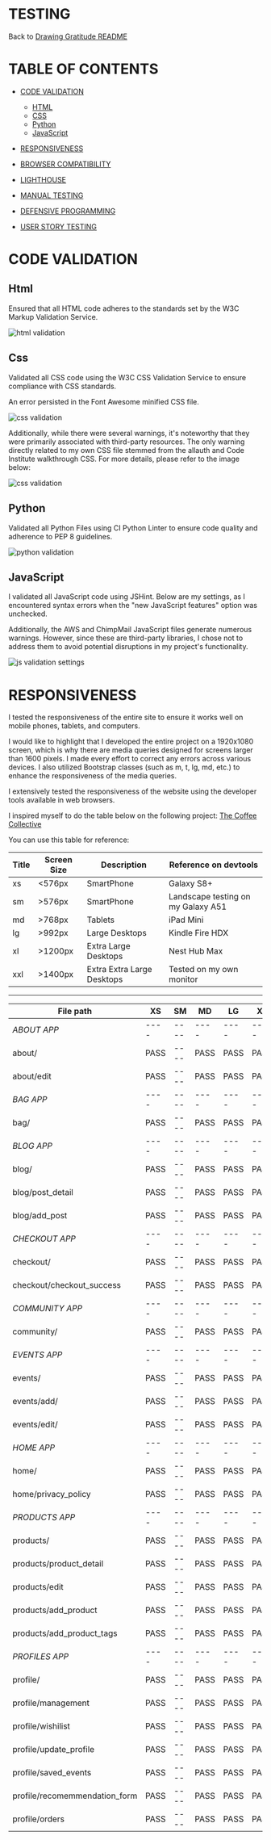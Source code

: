 # TESTING

Back to [Drawing Gratitude README](https://github.com/Nathisaraujo/project5/blob/main/README.md)

# TABLE OF CONTENTS

* [CODE VALIDATION](<#code-validation>)
    * [HTML](<#html>) 
    * [CSS](<#css>) 
    * [Python](<#python>)
    * [JavaScript](<#javascript>)

* [RESPONSIVENESS](<#responsivess>) 

* [BROWSER COMPATIBILITY](<#browser-compatibility>) 

* [LIGHTHOUSE](<#lighthouse>) 

* [MANUAL TESTING](<#manual-testing>)

* [DEFENSIVE PROGRAMMING](<#defensive-programming>) 

* [USER STORY TESTING](<#user-story-testing>)

# CODE VALIDATION

## Html 
Ensured that all HTML code adheres to the standards set by the W3C Markup Validation Service.

![html validation](/readme-images/html.png)

## Css
Validated all CSS code using the W3C CSS Validation Service to ensure compliance with CSS standards.

An error persisted in the Font Awesome minified CSS file. 

![css validation](/readme-images/css.png)

Additionally, while there were several warnings, it's noteworthy that they were primarily associated with third-party resources. The only warning directly related to my own CSS file stemmed from the allauth and Code Institute walkthrough CSS. For more details, please refer to the image below:

![css validation](/readme-images/css_validation.png)

## Python
Validated all Python Files using CI Python Linter to ensure code quality and adherence to PEP 8 guidelines.

![python validation](/readme-images/python.png)

## JavaScript
I validated all JavaScript code using JSHint. Below are my settings, as I encountered syntax errors when the "new JavaScript features" option was unchecked.

Additionally, the AWS and ChimpMail JavaScript files generate numerous warnings. However, since these are third-party libraries, I chose not to address them to avoid potential disruptions in my project's functionality.

![js validation settings](/readme-images/js-settings.png)

# RESPONSIVENESS

I tested the responsiveness of the entire site to ensure it works well on mobile phones, tablets, and computers.

I would like to highlight that I developed the entire project on a 1920x1080 screen, which is why there are media queries designed for screens larger than 1600 pixels. I made every effort to correct any errors across various devices. I also utilized Bootstrap classes (such as m, t, lg, md, etc.) to enhance the responsiveness of the media queries.

I extensively tested the responsiveness of the website using the developer tools available in web browsers.

I inspired myself to do the table below on the following project: [The Coffee Collective](https://github.com/LauraMayock/the-coffee-collective/blob/main/TESTING.md?plain=1)

You can use this table for reference:

| Title | Screen Size | Description                | Reference on devtools              |
|-------|-------------|----------------------------|------------------------------------|
| xs    | <576px      | SmartPhone                 | Galaxy S8+                         |
| sm    | >576px      | SmartPhone                 | Landscape testing on my Galaxy A51 |
| md    | >768px      | Tablets                    | iPad Mini                          |
| lg    | >992px      | Large Desktops             | Kindle Fire HDX                    |
| xl    | >1200px     | Extra Large Desktops       | Nest Hub Max                       |
| xxl   | >1400px     | Extra Extra Large Desktops | Tested on my own monitor           |



------------------------------------------------


|File path                      | XS   | SM   | MD   | LG   | XL   | XXL  |
|------------------------------ |----- | ---- | ---- | ---- | ---- | ---- |
|*ABOUT APP*                    | ---- | ---- | ---- | ---- | ---- | ---- |
|about/                         | PASS | ---- | PASS | PASS | PASS | PASS |
|about/edit                     | PASS | ---- | PASS | PASS | PASS | PASS |
|*BAG APP*                      | ---- | ---- | ---- | ---- | ---- | ---- |
|bag/                           | PASS | ---- | PASS | PASS | PASS | PASS |
|*BLOG APP*                     | ---- | ---- | ---- | ---- | ---- | ---- |
|blog/                          | PASS | ---- | PASS | PASS | PASS | PASS |
|blog/post_detail               | PASS | ---- | PASS | PASS | PASS | PASS |
|blog/add_post                  | PASS | ---- | PASS | PASS | PASS | PASS |
|*CHECKOUT APP*                 | ---- | ---- | ---- | ---- | ---- | ---- |
|checkout/                      | PASS | ---- | PASS | PASS | PASS | PASS |
|checkout/checkout_success      | PASS | ---- | PASS | PASS | PASS | PASS |
|*COMMUNITY APP*                | ---- | ---- | ---- | ---- | ---- | ---- |
|community/                     | PASS | ---- | PASS | PASS | PASS | PASS |
|*EVENTS APP*                   | ---- | ---- | ---- | ---- | ---- | ---- |
|events/                        | PASS | ---- | PASS | PASS | PASS | PASS |
|events/add/                    | PASS | ---- | PASS | PASS | PASS | PASS |
|events/edit/                   | PASS | ---- | PASS | PASS | PASS | PASS |
|*HOME APP*                     | ---- | ---- | ---- | ---- | ---- | ---- |
|home/                          | PASS | ---- | PASS | PASS | PASS | PASS |
|home/privacy_policy            | PASS | ---- | PASS | PASS | PASS | PASS |
|*PRODUCTS APP*                 | ---- | ---- | ---- | ---- | ---- | ---- |
|products/                      | PASS | ---- | PASS | PASS | PASS | PASS |
|products/product_detail        | PASS | ---- | PASS | PASS | PASS | PASS |
|products/edit                  | PASS | ---- | PASS | PASS | PASS | PASS |
|products/add_product           | PASS | ---- | PASS | PASS | PASS | PASS |
|products/add_product_tags      | PASS | ---- | PASS | PASS | PASS | PASS |
|*PROFILES APP*                 | ---- | ---- | ---- | ---- | ---- | ---- |
|profile/                       | PASS | ---- | PASS | PASS | PASS | PASS |
|profile/management             | PASS | ---- | PASS | PASS | PASS | PASS |
|profile/wishilist              | PASS | ---- | PASS | PASS | PASS | PASS |
|profile/update_profile         | PASS | ---- | PASS | PASS | PASS | PASS |
|profile/saved_events           | PASS | ---- | PASS | PASS | PASS | PASS |
|profile/recomemmendation_form  | PASS | ---- | PASS | PASS | PASS | PASS |
|profile/orders                 | PASS | ---- | PASS | PASS | PASS | PASS |


